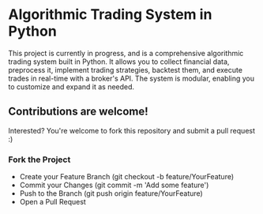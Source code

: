 # Algorithmic Trading System in Python
This project is currently in progress, and is a comprehensive algorithmic trading system built in Python. It allows you to collect financial data, preprocess it, implement trading strategies, backtest them, and execute trades in real-time with a broker's API. The system is modular, enabling you to customize and expand it as needed.

## Contributions are welcome! 
Interested? You're welcome to fork this repository and submit a pull request :)

### Fork the Project
- Create your Feature Branch (git checkout -b feature/YourFeature)
- Commit your Changes (git commit -m 'Add some feature')
- Push to the Branch (git push origin feature/YourFeature)
- Open a Pull Request
